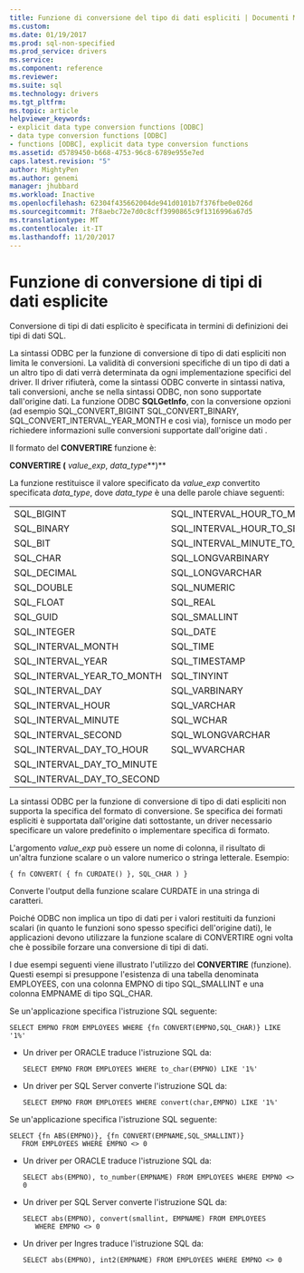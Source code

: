 ```yaml
---
title: Funzione di conversione del tipo di dati espliciti | Documenti Microsoft
ms.custom: 
ms.date: 01/19/2017
ms.prod: sql-non-specified
ms.prod_service: drivers
ms.service: 
ms.component: reference
ms.reviewer: 
ms.suite: sql
ms.technology: drivers
ms.tgt_pltfrm: 
ms.topic: article
helpviewer_keywords:
- explicit data type conversion functions [ODBC]
- data type conversion functions [ODBC]
- functions [ODBC], explicit data type conversion functions
ms.assetid: d5789450-b668-4753-96c8-6789e955e7ed
caps.latest.revision: "5"
author: MightyPen
ms.author: genemi
manager: jhubbard
ms.workload: Inactive
ms.openlocfilehash: 62304f435662004de941d0101b7f376fbe0e026d
ms.sourcegitcommit: 7f8aebc72e7d0c8cff3990865c9f1316996a67d5
ms.translationtype: MT
ms.contentlocale: it-IT
ms.lasthandoff: 11/20/2017
---
```

# <a name="explicit-data-type-conversion-function"></a>Funzione di conversione di tipi di dati esplicite
Conversione di tipi di dati esplicito è specificata in termini di definizioni dei tipi di dati SQL.  
  
 La sintassi ODBC per la funzione di conversione di tipo di dati espliciti non limita le conversioni. La validità di conversioni specifiche di un tipo di dati a un altro tipo di dati verrà determinata da ogni implementazione specifici del driver. Il driver rifiuterà, come la sintassi ODBC converte in sintassi nativa, tali conversioni, anche se nella sintassi ODBC, non sono supportate dall'origine dati. La funzione ODBC **SQLGetInfo**, con la conversione opzioni (ad esempio SQL_CONVERT_BIGINT SQL_CONVERT_BINARY, SQL_CONVERT_INTERVAL_YEAR_MONTH e così via), fornisce un modo per richiedere informazioni sulle conversioni supportate dall'origine dati .  
  
 Il formato del **CONVERTIRE** funzione è:  
  
 **CONVERTIRE (** *value_exp*, *data_type***)**  
  
 La funzione restituisce il valore specificato da *value_exp* convertito specificata *data_type*, dove *data_type* è una delle parole chiave seguenti:  
  
|||  
|-|-|  
|SQL_BIGINT|SQL_INTERVAL_HOUR_TO_MINUTE|  
|SQL_BINARY|SQL_INTERVAL_HOUR_TO_SECOND|  
|SQL_BIT|SQL_INTERVAL_MINUTE_TO_SECOND|  
|SQL_CHAR|SQL_LONGVARBINARY|  
|SQL_DECIMAL|SQL_LONGVARCHAR|  
|SQL_DOUBLE|SQL_NUMERIC|  
|SQL_FLOAT|SQL_REAL|  
|SQL_GUID|SQL_SMALLINT|  
|SQL_INTEGER|SQL_DATE|  
|SQL_INTERVAL_MONTH|SQL_TIME|  
|SQL_INTERVAL_YEAR|SQL_TIMESTAMP|  
|SQL_INTERVAL_YEAR_TO_MONTH|SQL_TINYINT|  
|SQL_INTERVAL_DAY|SQL_VARBINARY|  
|SQL_INTERVAL_HOUR|SQL_VARCHAR|  
|SQL_INTERVAL_MINUTE|SQL_WCHAR|  
|SQL_INTERVAL_SECOND|SQL_WLONGVARCHAR|  
|SQL_INTERVAL_DAY_TO_HOUR|SQL_WVARCHAR|  
|SQL_INTERVAL_DAY_TO_MINUTE||  
|SQL_INTERVAL_DAY_TO_SECOND||  
  
 La sintassi ODBC per la funzione di conversione di tipo di dati espliciti non supporta la specifica del formato di conversione. Se specifica dei formati espliciti è supportata dall'origine dati sottostante, un driver necessario specificare un valore predefinito o implementare specifica di formato.  
  
 L'argomento *value_exp* può essere un nome di colonna, il risultato di un'altra funzione scalare o un valore numerico o stringa letterale. Esempio:  
  
```  
{ fn CONVERT( { fn CURDATE() }, SQL_CHAR ) }  
```  
  
 Converte l'output della funzione scalare CURDATE in una stringa di caratteri.  
  
 Poiché ODBC non implica un tipo di dati per i valori restituiti da funzioni scalari (in quanto le funzioni sono spesso specifici dell'origine dati), le applicazioni devono utilizzare la funzione scalare di CONVERTIRE ogni volta che è possibile forzare una conversione di tipi di dati.  
  
 I due esempi seguenti viene illustrato l'utilizzo del **CONVERTIRE** (funzione). Questi esempi si presuppone l'esistenza di una tabella denominata EMPLOYEES, con una colonna EMPNO di tipo SQL_SMALLINT e una colonna EMPNAME di tipo SQL_CHAR.  
  
 Se un'applicazione specifica l'istruzione SQL seguente:  
  
```  
SELECT EMPNO FROM EMPLOYEES WHERE {fn CONVERT(EMPNO,SQL_CHAR)} LIKE '1%'  
```  
  
-   Un driver per ORACLE traduce l'istruzione SQL da:  
  
    ```  
    SELECT EMPNO FROM EMPLOYEES WHERE to_char(EMPNO) LIKE '1%'  
    ```  
  
-   Un driver per SQL Server converte l'istruzione SQL da:  
  
    ```  
    SELECT EMPNO FROM EMPLOYEES WHERE convert(char,EMPNO) LIKE '1%'  
    ```  
  
 Se un'applicazione specifica l'istruzione SQL seguente:  
  
```  
SELECT {fn ABS(EMPNO)}, {fn CONVERT(EMPNAME,SQL_SMALLINT)}  
   FROM EMPLOYEES WHERE EMPNO <> 0  
```  
  
-   Un driver per ORACLE traduce l'istruzione SQL da:  
  
    ```  
    SELECT abs(EMPNO), to_number(EMPNAME) FROM EMPLOYEES WHERE EMPNO <> 0  
    ```  
  
-   Un driver per SQL Server converte l'istruzione SQL da:  
  
    ```  
    SELECT abs(EMPNO), convert(smallint, EMPNAME) FROM EMPLOYEES  
       WHERE EMPNO <> 0  
    ```  
  
-   Un driver per Ingres traduce l'istruzione SQL da:  
  
    ```  
    SELECT abs(EMPNO), int2(EMPNAME) FROM EMPLOYEES WHERE EMPNO <> 0  
    ```
